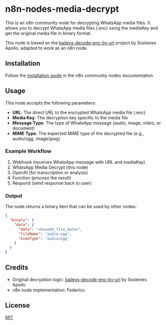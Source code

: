 # n8n-nodes-media-decrypt

This is an n8n community node for decrypting WhatsApp media files. It allows you to decrypt WhatsApp media files (.enc) using the mediaKey and get the original media file in binary format.

This node is based on the [baileys-decode-enc-by-url](https://github.com/sostenesapollo/baileys-decode-enc-by-url) project by Sostenes Apollo, adapted to work as an n8n node.

## Installation

Follow the [installation guide](https://docs.n8n.io/integrations/community-nodes/installation/) in the n8n community nodes documentation.

## Usage

This node accepts the following parameters:

- **URL**: The direct URL to the encrypted WhatsApp media file (.enc)
- **Media Key**: The decryption key specific to the media file
- **Message Type**: The type of WhatsApp message (audio, image, video, or document)
- **MIME Type**: The expected MIME type of the decrypted file (e.g., audio/ogg, image/jpeg)

### Example Workflow

1. Webhook (receives WhatsApp message with URL and mediaKey)
2. WhatsApp Media Decrypt (this node)
3. OpenAI (for transcription or analysis)
4. Function (process the result)
5. Respond (send response back to user)

### Output

The node returns a binary item that can be used by other nodes:

```json
{
  "binary": {
    "data": {
      "data": "<base64_file_data>",
      "fileName": "audio.ogg",
      "mimeType": "audio/ogg"
    }
  }
}
```

## Credits

- Original decryption logic: [baileys-decode-enc-by-url](https://github.com/sostenesapollo/baileys-decode-enc-by-url) by Sostenes Apollo
- n8n node implementation: Federico

## License

[MIT](LICENSE.md) 